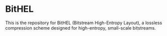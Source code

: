 # BitHEL
This is the repository for BitHEL (Bitstream High-Entropy Layout), a lossless compression scheme designed for high-entropy, small-scale bitstreams.
